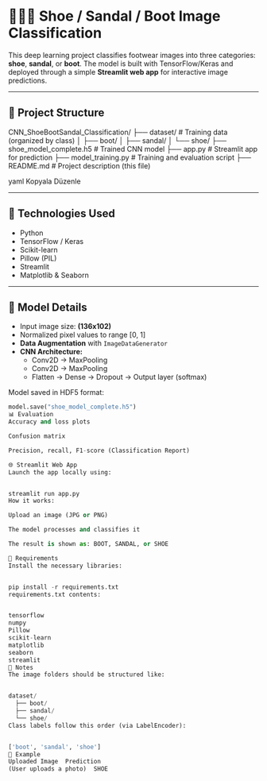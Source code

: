 # 🥿👠👢 Shoe / Sandal / Boot Image Classification

This deep learning project classifies footwear images into three categories: **shoe**, **sandal**, or **boot**. The model is built with TensorFlow/Keras and deployed through a simple **Streamlit web app** for interactive image predictions.

---

## 📁 Project Structure

CNN_ShoeBootSandal_Classification/
├── dataset/ # Training data (organized by class)
│ ├── boot/
│ ├── sandal/
│ └── shoe/
├── shoe_model_complete.h5 # Trained CNN model
├── app.py # Streamlit app for prediction
├── model_training.py # Training and evaluation script
├── README.md # Project description (this file)

yaml
Kopyala
Düzenle

---

## 🚀 Technologies Used

- Python
- TensorFlow / Keras
- Scikit-learn
- Pillow (PIL)
- Streamlit
- Matplotlib & Seaborn

---

## 🧠 Model Details

- Input image size: **(136x102)**
- Normalized pixel values to range [0, 1]
- **Data Augmentation** with `ImageDataGenerator`
- **CNN Architecture:**
  - Conv2D → MaxPooling
  - Conv2D → MaxPooling
  - Flatten → Dense → Dropout → Output layer (softmax)

Model saved in HDF5 format:

```python
model.save("shoe_model_complete.h5")
📊 Evaluation
Accuracy and loss plots

Confusion matrix

Precision, recall, F1-score (Classification Report)

🌐 Streamlit Web App
Launch the app locally using:


streamlit run app.py
How it works:

Upload an image (JPG or PNG)

The model processes and classifies it

The result is shown as: BOOT, SANDAL, or SHOE

🔧 Requirements
Install the necessary libraries:


pip install -r requirements.txt
requirements.txt contents:


tensorflow
numpy
Pillow
scikit-learn
matplotlib
seaborn
streamlit
📌 Notes
The image folders should be structured like:


dataset/
  ├── boot/
  ├── sandal/
  └── shoe/
Class labels follow this order (via LabelEncoder):


['boot', 'sandal', 'shoe']
💬 Example
Uploaded Image	Prediction
(User uploads a photo)	SHOE
